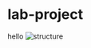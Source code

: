 # lab-project
hello
![structure](https://user-images.githubusercontent.com/98036665/150219987-2dda815e-ddd0-4de1-9db9-541e026b8ed7.png)
